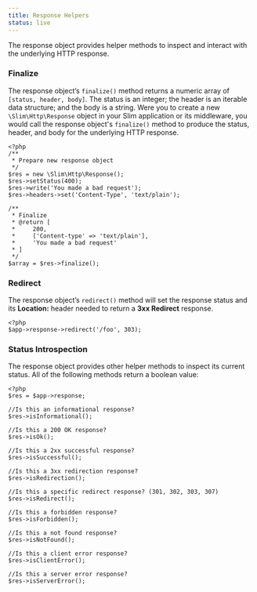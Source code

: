 ```yaml
---
title: Response Helpers
status: live
---
```


The response object provides helper methods to inspect and interact with the underlying HTTP response.

### Finalize

The response object’s `finalize()` method returns a numeric array of `[status, header, body]`. The status is
an integer; the header is an iterable data structure; and the body is a string. Were you to create a new
`\Slim\Http\Response` object in your Slim application or its middleware, you would call the response object's
`finalize()` method to produce the status, header, and body for the underlying HTTP response.

    <?php
    /**
     * Prepare new response object
     */
    $res = new \Slim\Http\Response();
    $res->setStatus(400);
    $res->write('You made a bad request');
    $res->headers->set('Content-Type', 'text/plain');

    /**
     * Finalize
     * @return [
     *     200,
     *     ['Content-type' => 'text/plain'],
     *     'You made a bad request'
     * ]
     */
    $array = $res->finalize();

### Redirect

The response object’s `redirect()` method will set the response status and its **Location:** header needed to
return a **3xx Redirect** response.

    <?php
    $app->response->redirect('/foo', 303);

### Status Introspection

The response object provides other helper methods to inspect its current status. All of the following methods
return a boolean value:

    <?php
    $res = $app->response;

    //Is this an informational response?
    $res->isInformational();

    //Is this a 200 OK response?
    $res->isOk();

    //Is this a 2xx successful response?
    $res->isSuccessful();

    //Is this a 3xx redirection response?
    $res->isRedirection();

    //Is this a specific redirect response? (301, 302, 303, 307)
    $res->isRedirect();

    //Is this a forbidden response?
    $res->isForbidden();

    //Is this a not found response?
    $res->isNotFound();

    //Is this a client error response?
    $res->isClientError();

    //Is this a server error response?
    $res->isServerError();
